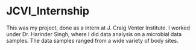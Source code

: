 # JCVI_Internship

This was my project, done as a intern at J. Craig Venter Institute. I worked under Dr. Harinder Singh, where I did data analysis on a microbial data samples. The data samples ranged from a wide variety of body sites. 
